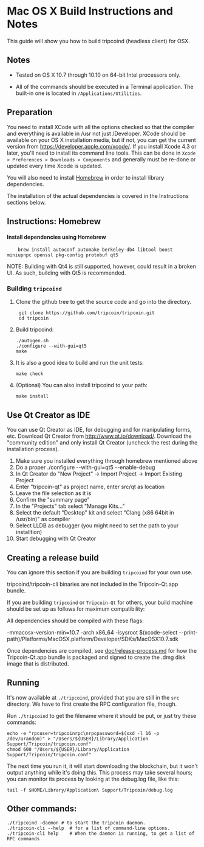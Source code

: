 Mac OS X Build Instructions and Notes
====================================
This guide will show you how to build tripcoind (headless client) for OSX.

Notes
-----

* Tested on OS X 10.7 through 10.10 on 64-bit Intel processors only.

* All of the commands should be executed in a Terminal application. The
built-in one is located in `/Applications/Utilities`.

Preparation
-----------

You need to install XCode with all the options checked so that the compiler
and everything is available in /usr not just /Developer. XCode should be
available on your OS X installation media, but if not, you can get the
current version from https://developer.apple.com/xcode/. If you install
Xcode 4.3 or later, you'll need to install its command line tools. This can
be done in `Xcode > Preferences > Downloads > Components` and generally must
be re-done or updated every time Xcode is updated.

You will also need to install [Homebrew](http://brew.sh) in order to install library
dependencies.

The installation of the actual dependencies is covered in the Instructions
sections below.

Instructions: Homebrew
----------------------

#### Install dependencies using Homebrew

        brew install autoconf automake berkeley-db4 libtool boost miniupnpc openssl pkg-config protobuf qt5

NOTE: Building with Qt4 is still supported, however, could result in a broken UI. As such, building with Qt5 is recommended.

### Building `tripcoind`

1. Clone the github tree to get the source code and go into the directory.

        git clone https://github.com/tripcoin/tripcoin.git
        cd tripcoin

2.  Build tripcoind:

        ./autogen.sh
        ./configure --with-gui=qt5
        make

3.  It is also a good idea to build and run the unit tests:

        make check

4.  (Optional) You can also install tripcoind to your path:

        make install

Use Qt Creator as IDE
------------------------
You can use Qt Creator as IDE, for debugging and for manipulating forms, etc.
Download Qt Creator from http://www.qt.io/download/. Download the "community edition" and only install Qt Creator (uncheck the rest during the installation process).

1. Make sure you installed everything through homebrew mentioned above 
2. Do a proper ./configure --with-gui=qt5 --enable-debug
3. In Qt Creator do "New Project" -> Import Project -> Import Existing Project
4. Enter "tripcoin-qt" as project name, enter src/qt as location
5. Leave the file selection as it is
6. Confirm the "summary page"
7. In the "Projects" tab select "Manage Kits..."
8. Select the default "Desktop" kit and select "Clang (x86 64bit in /usr/bin)" as compiler
9. Select LLDB as debugger (you might need to set the path to your installtion)
10. Start debugging with Qt Creator

Creating a release build
------------------------
You can ignore this section if you are building `tripcoind` for your own use.

tripcoind/tripcoin-cli binaries are not included in the Tripcoin-Qt.app bundle.

If you are building `tripcoind` or `Tripcoin-Qt` for others, your build machine should be set up
as follows for maximum compatibility:

All dependencies should be compiled with these flags:

 -mmacosx-version-min=10.7
 -arch x86_64
 -isysroot $(xcode-select --print-path)/Platforms/MacOSX.platform/Developer/SDKs/MacOSX10.7.sdk

Once dependencies are compiled, see [doc/release-process.md](release-process.md) for how the Tripcoin-Qt.app
bundle is packaged and signed to create the .dmg disk image that is distributed.

Running
-------

It's now available at `./tripcoind`, provided that you are still in the `src`
directory. We have to first create the RPC configuration file, though.

Run `./tripcoind` to get the filename where it should be put, or just try these
commands:

    echo -e "rpcuser=tripcoinrpc\nrpcpassword=$(xxd -l 16 -p /dev/urandom)" > "/Users/${USER}/Library/Application Support/Tripcoin/tripcoin.conf"
    chmod 600 "/Users/${USER}/Library/Application Support/Tripcoin/tripcoin.conf"

The next time you run it, it will start downloading the blockchain, but it won't
output anything while it's doing this. This process may take several hours;
you can monitor its process by looking at the debug.log file, like this:

    tail -f $HOME/Library/Application\ Support/Tripcoin/debug.log

Other commands:
-------

    ./tripcoind -daemon # to start the tripcoin daemon.
    ./tripcoin-cli --help  # for a list of command-line options.
    ./tripcoin-cli help    # When the daemon is running, to get a list of RPC commands
